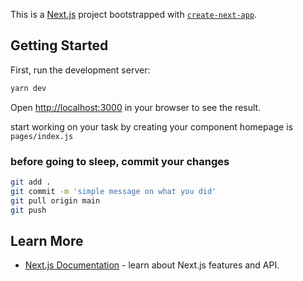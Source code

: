 This is a [Next.js](https://nextjs.org/) project bootstrapped with [`create-next-app`](https://github.com/vercel/next.js/tree/canary/packages/create-next-app).

## Getting Started

First, run the development server:

```bash
yarn dev
```

Open [http://localhost:3000](http://localhost:3000) in your browser to see the result.

start working on your task by creating your component
homepage is `pages/index.js`

### before going to sleep, commit your changes

```bash
git add .
git commit -m 'simple message on what you did'
git pull origin main
git push
```

## Learn More

- [Next.js Documentation](https://nextjs.org/docs) - learn about Next.js features and API.
